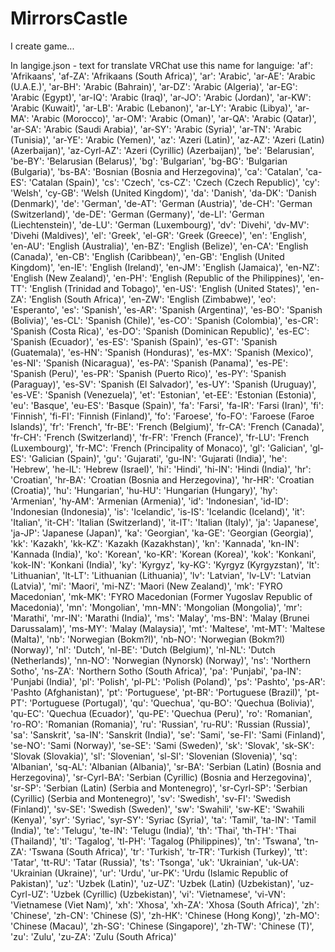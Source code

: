 # MirrorsCastle
I create game...

In langige.json - text for translate
VRChat use this name for languige:
  'af': 'Afrikaans',
  'af-ZA': 'Afrikaans (South Africa)',
  'ar': 'Arabic',
  'ar-AE': 'Arabic (U.A.E.)',
  'ar-BH': 'Arabic (Bahrain)',
  'ar-DZ': 'Arabic (Algeria)',
  'ar-EG': 'Arabic (Egypt)',
  'ar-IQ': 'Arabic (Iraq)',
  'ar-JO': 'Arabic (Jordan)',
  'ar-KW': 'Arabic (Kuwait)',
  'ar-LB': 'Arabic (Lebanon)',
  'ar-LY': 'Arabic (Libya)',
  'ar-MA': 'Arabic (Morocco)',
  'ar-OM': 'Arabic (Oman)',
  'ar-QA': 'Arabic (Qatar)',
  'ar-SA': 'Arabic (Saudi Arabia)',
  'ar-SY': 'Arabic (Syria)',
  'ar-TN': 'Arabic (Tunisia)',
  'ar-YE': 'Arabic (Yemen)',
  'az': 'Azeri (Latin)',
  'az-AZ': 'Azeri (Latin) (Azerbaijan)',
  'az-Cyrl-AZ': 'Azeri (Cyrillic) (Azerbaijan)',
  'be': 'Belarusian',
  'be-BY': 'Belarusian (Belarus)',
  'bg': 'Bulgarian',
  'bg-BG': 'Bulgarian (Bulgaria)',
  'bs-BA': 'Bosnian (Bosnia and Herzegovina)',
  'ca': 'Catalan',
  'ca-ES': 'Catalan (Spain)',
  'cs': 'Czech',
  'cs-CZ': 'Czech (Czech Republic)',
  'cy': 'Welsh',
  'cy-GB': 'Welsh (United Kingdom)',
  'da': 'Danish',
  'da-DK': 'Danish (Denmark)',
  'de': 'German',
  'de-AT': 'German (Austria)',
  'de-CH': 'German (Switzerland)',
  'de-DE': 'German (Germany)',
  'de-LI': 'German (Liechtenstein)',
  'de-LU': 'German (Luxembourg)',
  'dv': 'Divehi',
  'dv-MV': 'Divehi (Maldives)',
  'el': 'Greek',
  'el-GR': 'Greek (Greece)',
  'en': 'English',
  'en-AU': 'English (Australia)',
  'en-BZ': 'English (Belize)',
  'en-CA': 'English (Canada)',
  'en-CB': 'English (Caribbean)',
  'en-GB': 'English (United Kingdom)',
  'en-IE': 'English (Ireland)',
  'en-JM': 'English (Jamaica)',
  'en-NZ': 'English (New Zealand)',
  'en-PH': 'English (Republic of the Philippines)',
  'en-TT': 'English (Trinidad and Tobago)',
  'en-US': 'English (United States)',
  'en-ZA': 'English (South Africa)',
  'en-ZW': 'English (Zimbabwe)',
  'eo': 'Esperanto',
  'es': 'Spanish',
  'es-AR': 'Spanish (Argentina)',
  'es-BO': 'Spanish (Bolivia)',
  'es-CL': 'Spanish (Chile)',
  'es-CO': 'Spanish (Colombia)',
  'es-CR': 'Spanish (Costa Rica)',
  'es-DO': 'Spanish (Dominican Republic)',
  'es-EC': 'Spanish (Ecuador)',
  'es-ES': 'Spanish (Spain)',
  'es-GT': 'Spanish (Guatemala)',
  'es-HN': 'Spanish (Honduras)',
  'es-MX': 'Spanish (Mexico)',
  'es-NI': 'Spanish (Nicaragua)',
  'es-PA': 'Spanish (Panama)',
  'es-PE': 'Spanish (Peru)',
  'es-PR': 'Spanish (Puerto Rico)',
  'es-PY': 'Spanish (Paraguay)',
  'es-SV': 'Spanish (El Salvador)',
  'es-UY': 'Spanish (Uruguay)',
  'es-VE': 'Spanish (Venezuela)',
  'et': 'Estonian',
  'et-EE': 'Estonian (Estonia)',
  'eu': 'Basque',
  'eu-ES': 'Basque (Spain)',
  'fa': 'Farsi',
  'fa-IR': 'Farsi (Iran)',
  'fi': 'Finnish',
  'fi-FI': 'Finnish (Finland)',
  'fo': 'Faroese',
  'fo-FO': 'Faroese (Faroe Islands)',
  'fr': 'French',
  'fr-BE': 'French (Belgium)',
  'fr-CA': 'French (Canada)',
  'fr-CH': 'French (Switzerland)',
  'fr-FR': 'French (France)',
  'fr-LU': 'French (Luxembourg)',
  'fr-MC': 'French (Principality of Monaco)',
  'gl': 'Galician',
  'gl-ES': 'Galician (Spain)',
  'gu': 'Gujarati',
  'gu-IN': 'Gujarati (India)',
  'he': 'Hebrew',
  'he-IL': 'Hebrew (Israel)',
  'hi': 'Hindi',
  'hi-IN': 'Hindi (India)',
  'hr': 'Croatian',
  'hr-BA': 'Croatian (Bosnia and Herzegovina)',
  'hr-HR': 'Croatian (Croatia)',
  'hu': 'Hungarian',
  'hu-HU': 'Hungarian (Hungary)',
  'hy': 'Armenian',
  'hy-AM': 'Armenian (Armenia)',
  'id': 'Indonesian',
  'id-ID': 'Indonesian (Indonesia)',
  'is': 'Icelandic',
  'is-IS': 'Icelandic (Iceland)',
  'it': 'Italian',
  'it-CH': 'Italian (Switzerland)',
  'it-IT': 'Italian (Italy)',
  'ja': 'Japanese',
  'ja-JP': 'Japanese (Japan)',
  'ka': 'Georgian',
  'ka-GE': 'Georgian (Georgia)',
  'kk': 'Kazakh',
  'kk-KZ': 'Kazakh (Kazakhstan)',
  'kn': 'Kannada',
  'kn-IN': 'Kannada (India)',
  'ko': 'Korean',
  'ko-KR': 'Korean (Korea)',
  'kok': 'Konkani',
  'kok-IN': 'Konkani (India)',
  'ky': 'Kyrgyz',
  'ky-KG': 'Kyrgyz (Kyrgyzstan)',
  'lt': 'Lithuanian',
  'lt-LT': 'Lithuanian (Lithuania)',
  'lv': 'Latvian',
  'lv-LV': 'Latvian (Latvia)',
  'mi': 'Maori',
  'mi-NZ': 'Maori (New Zealand)',
  'mk': 'FYRO Macedonian',
  'mk-MK': 'FYRO Macedonian (Former Yugoslav Republic of Macedonia)',
  'mn': 'Mongolian',
  'mn-MN': 'Mongolian (Mongolia)',
  'mr': 'Marathi',
  'mr-IN': 'Marathi (India)',
  'ms': 'Malay',
  'ms-BN': 'Malay (Brunei Darussalam)',
  'ms-MY': 'Malay (Malaysia)',
  'mt': 'Maltese',
  'mt-MT': 'Maltese (Malta)',
  'nb': 'Norwegian (Bokm?l)',
  'nb-NO': 'Norwegian (Bokm?l) (Norway)',
  'nl': 'Dutch',
  'nl-BE': 'Dutch (Belgium)',
  'nl-NL': 'Dutch (Netherlands)',
  'nn-NO': 'Norwegian (Nynorsk) (Norway)',
  'ns': 'Northern Sotho',
  'ns-ZA': 'Northern Sotho (South Africa)',
  'pa': 'Punjabi',
  'pa-IN': 'Punjabi (India)',
  'pl': 'Polish',
  'pl-PL': 'Polish (Poland)',
  'ps': 'Pashto',
  'ps-AR': 'Pashto (Afghanistan)',
  'pt': 'Portuguese',
  'pt-BR': 'Portuguese (Brazil)',
  'pt-PT': 'Portuguese (Portugal)',
  'qu': 'Quechua',
  'qu-BO': 'Quechua (Bolivia)',
  'qu-EC': 'Quechua (Ecuador)',
  'qu-PE': 'Quechua (Peru)',
  'ro': 'Romanian',
  'ro-RO': 'Romanian (Romania)',
  'ru': 'Russian',
  'ru-RU': 'Russian (Russia)',
  'sa': 'Sanskrit',
  'sa-IN': 'Sanskrit (India)',
  'se': 'Sami',
  'se-FI': 'Sami (Finland)',
  'se-NO': 'Sami (Norway)',
  'se-SE': 'Sami (Sweden)',
  'sk': 'Slovak',
  'sk-SK': 'Slovak (Slovakia)',
  'sl': 'Slovenian',
  'sl-SI': 'Slovenian (Slovenia)',
  'sq': 'Albanian',
  'sq-AL': 'Albanian (Albania)',
  'sr-BA': 'Serbian (Latin) (Bosnia and Herzegovina)',
  'sr-Cyrl-BA': 'Serbian (Cyrillic) (Bosnia and Herzegovina)',
  'sr-SP': 'Serbian (Latin) (Serbia and Montenegro)',
  'sr-Cyrl-SP': 'Serbian (Cyrillic) (Serbia and Montenegro)',
  'sv': 'Swedish',
  'sv-FI': 'Swedish (Finland)',
  'sv-SE': 'Swedish (Sweden)',
  'sw': 'Swahili',
  'sw-KE': 'Swahili (Kenya)',
  'syr': 'Syriac',
  'syr-SY': 'Syriac (Syria)',
  'ta': 'Tamil',
  'ta-IN': 'Tamil (India)',
  'te': 'Telugu',
  'te-IN': 'Telugu (India)',
  'th': 'Thai',
  'th-TH': 'Thai (Thailand)',
  'tl': 'Tagalog',
  'tl-PH': 'Tagalog (Philippines)',
  'tn': 'Tswana',
  'tn-ZA': 'Tswana (South Africa)',
  'tr': 'Turkish',
  'tr-TR': 'Turkish (Turkey)',
  'tt': 'Tatar',
  'tt-RU': 'Tatar (Russia)',
  'ts': 'Tsonga',
  'uk': 'Ukrainian',
  'uk-UA': 'Ukrainian (Ukraine)',
  'ur': 'Urdu',
  'ur-PK': 'Urdu (Islamic Republic of Pakistan)',
  'uz': 'Uzbek (Latin)',
  'uz-UZ': 'Uzbek (Latin) (Uzbekistan)',
  'uz-Cyrl-UZ': 'Uzbek (Cyrillic) (Uzbekistan)',
  'vi': 'Vietnamese',
  'vi-VN': 'Vietnamese (Viet Nam)',
  'xh': 'Xhosa',
  'xh-ZA': 'Xhosa (South Africa)',
  'zh': 'Chinese',
  'zh-CN': 'Chinese (S)',
  'zh-HK': 'Chinese (Hong Kong)',
  'zh-MO': 'Chinese (Macau)',
  'zh-SG': 'Chinese (Singapore)',
  'zh-TW': 'Chinese (T)',
  'zu': 'Zulu',
  'zu-ZA': 'Zulu (South Africa)'
